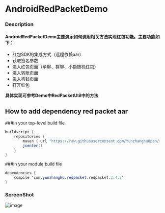 # AndroidRedPacketDemo
### Description

#### AndroidRedPacketDemo主要演示如何调用相关方法实现红包功能。主要功能如下：

* 红包SDK的集成方式（远程依赖aar）
* 获取签名参数
* 进入红包页面（单聊、群聊、小额随机红包）
* 进入转账页面
* 进入零钱页面
* 打开红包  

**具体实现可参考Demo中RedPacketUtil中的方法**


## How to add dependency red packet aar 

###in your top-level build file

```java
buildscript {
    repositories {
        maven { url "https://raw.githubusercontent.com/YunzhanghuOpen/redpacket-maven-repo/master/release" }
        jcenter()
    }
}
```
###in your module build file

```java
dependencies {
    compile 'com.yunzhanghu.redpacket:redpacket:3.4.5'
}
```







### ScreenShot
![image](https://cloud.githubusercontent.com/assets/3954285/21000890/37053ae0-bd58-11e6-8a2f-545e5f867600.png)
